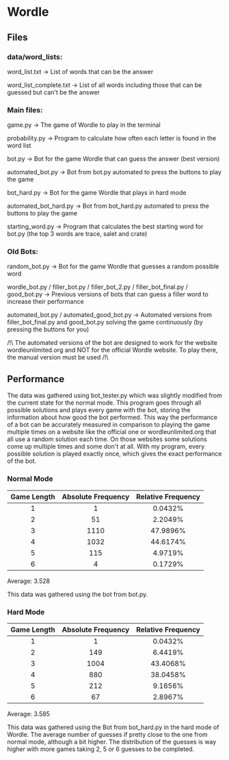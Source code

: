 # Wordle

## Files

### data/word_lists:

word_list.txt -> List of words that can be the answer

word_list_complete.txt -> List of all words including those that can be guessed but can't be the answer

### Main files:

game.py -> The game of Wordle to play in the terminal

probability.py -> Program to calculate how often each letter is found in the word list

bot.py -> Bot for the game Wordle that can guess the answer (best version)

automated_bot.py -> Bot from bot.py automated to press the buttons to play the game

bot_hard.py -> Bot for the game Wordle that plays in hard mode

automated_bot_hard.py -> Bot from bot_hard.py automated to press the buttons to play the game

starting_word.py -> Program that calculates the best starting word for bot.py (the top 3 words are trace, salet and crate)

### Old Bots:

random_bot.py -> Bot for the game Wordle that guesses a random possible word

wordle_bot.py / filler_bot.py / filler_bot_2.py / filler_bot_final.py / good_bot.py -> Previous versions of bots that can guess a filler word to increase their performance

automated_bot.py / automated_good_bot.py -> Automated versions from filler_bot_final.py and good_bot.py solving the game continuously (by pressing the buttons for you)

/!\ The automated versions of the bot are designed to work for the website wordleunlimited.org and NOT for the official Wordle website. To play there, the manual version must be used /!\


## Performance

The data was gathered using bot_tester.py which was slightly modified from the current state for the normal mode. This program goes through all possible solutions and plays every game with the bot, storing the information about how good the bot performed. This way the performance of a bot can be accurately measured in comparison to playing the game multiple times on a website like the official one or wordleunlimited.org that all use a random solution each time. On those websites some solutions come up multiple times and some don't at all. With my program, every possible solution is played exactly once, which gives the exact performance of the bot.

### Normal Mode

| Game Length | Absolute Frequency | Relative Frequency |
| :---------: | :----------------: | :----------------: |
|      1      |           1        |       0.0432%      |
|      2      |          51        |       2.2049%      |
|      3      |        1110        |      47.9896%      |
|      4      |        1032        |      44.6174%      |
|      5      |         115        |       4.9719%      |
|      6      |           4        |       0.1729%      |

Average: 3.528

This data was gathered using the bot from bot.py.

### Hard Mode

| Game Length | Absolute Frequency | Relative Frequency |
| :---------: | :----------------: | :----------------: |
|      1      |           1        |       0.0432%      | 
|      2      |         149        |       6.4419%      | 
|      3      |        1004        |      43.4068%      | 
|      4      |         880        |      38.0458%      | 
|      5      |         212        |       9.1656%      | 
|      6      |          67        |       2.8967%      | 

Average: 3.585

This data was gathered using the Bot from bot_hard.py in the hard mode of Wordle. The average number of guesses if pretty close to the one from normal mode, although a bit higher. The distribution of the guesses is way higher with more games taking 2, 5 or 6 guesses to be completed.